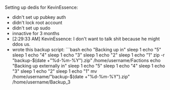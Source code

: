 Setting up dedis for KevinEssence:
 * didn't set up pubkey auth
 * didn't lock root account
 * didn't set up sudo
 * innactive for 3 months
 * [2:29:33 AM] KevinEssence: I don't want to talk shit because he might ddos us.
 * wrote this backup script: ```bash
echo "Backing up in"
sleep 1
echo "5"
sleep 1
echo "4"
sleep 1
echo "3"
sleep 1
echo "2"
sleep 1
echo "1"
zip -r "backup-$(date +"%d-%m-%Y").zip" /home/username/Factions
echo "Backing up externally in"
sleep 1
echo "5"
sleep 1
echo "4"
sleep 1
echo "3"
sleep 1
echo "2"
sleep 1
echo "1"
mv /home/username/"backup-$(date +"%d-%m-%Y").zip" /home/username/Backup_3
```
